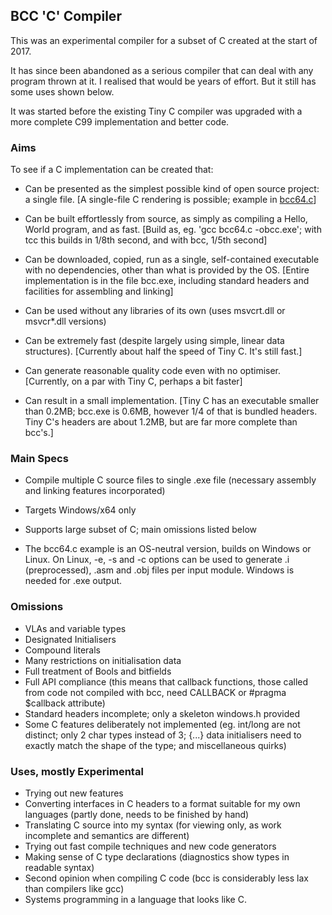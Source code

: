 ## BCC 'C' Compiler

This was an experimental compiler for a subset of C created at the start of 2017.

It has since been abandoned as a serious compiler that can deal with any program thrown at it. I realised that would be years of effort. But it still has some uses shown below.

It was started before the existing Tiny C compiler was upgraded with a more complete C99 implementation and better code.

### Aims

To see if a C implementation can be created that:

* Can be presented as the simplest possible kind of open source project: a single file. \[A single-file C rendering is possible; example in [bcc64.c](https://raw.githubusercontent.com/sal55/langs/master/bcc64.c)\]

* Can be built effortlessly from source, as simply as compiling a Hello, World program, and as fast. \[Build as, eg. 'gcc bcc64.c -obcc.exe'; with tcc this builds in 1/8th second, and with bcc, 1/5th second\]

* Can be downloaded, copied, run as a single, self-contained executable with no dependencies, other than what is provided by the OS. \[Entire implementation is in the file bcc.exe, including standard headers and facilities for assembling and linking\]

* Can be used without any libraries of its own (uses msvcrt.dll or msvcr*.dll versions)

* Can be extremely fast (despite largely using simple, linear data structures). \[Currently about half the speed of Tiny C. It's still fast.\]

* Can generate reasonable quality code even with no optimiser. \[Currently, on a par with Tiny C, perhaps a bit faster\]

* Can result in a small implementation. \[Tiny C has an executable smaller than 0.2MB; bcc.exe is 0.6MB, however 1/4 of that is bundled headers. Tiny C's headers are about 1.2MB, but are far more complete than bcc's.\]

### Main Specs

* Compile multiple C source files to single .exe file (necessary assembly and linking features incorporated)

* Targets Windows/x64 only

* Supports large subset of C; main omissions listed below

* The bcc64.c example is an OS-neutral version, builds on Windows or Linux. On Linux, -e, -s and -c options can be used to generate .i (preprocessed), .asm and .obj files per input module. Windows is needed for .exe output.

### Omissions

* VLAs and variable types
* Designated Initialisers
* Compound literals
* Many restrictions on initialisation data
* Full treatment of Bools and bitfields 
* Full API compliance (this means that callback functions, those called from code not compiled with bcc, need CALLBACK or #pragma $callback attribute)
* Standard headers incomplete; only a skeleton windows.h provided
* Some C features deliberately not implemented (eg. int/long are not distinct; only 2 char types instead of 3; {...} data initialisers need to exactly match the shape of the type; and miscellaneous quirks)

### Uses, mostly Experimental

* Trying out new features
* Converting interfaces in C headers to a format suitable for my own languages (partly done, needs to be finished by hand)
* Translating C source into my syntax (for viewing only, as work incomplete and semantics are different)
* Trying out fast compile techniques and new code generators
* Making sense of C type declarations (diagnostics show types in readable syntax)
* Second opinion when compiling C code (bcc is considerably less lax than compilers like gcc)
* Systems programming in a language that looks like C.
